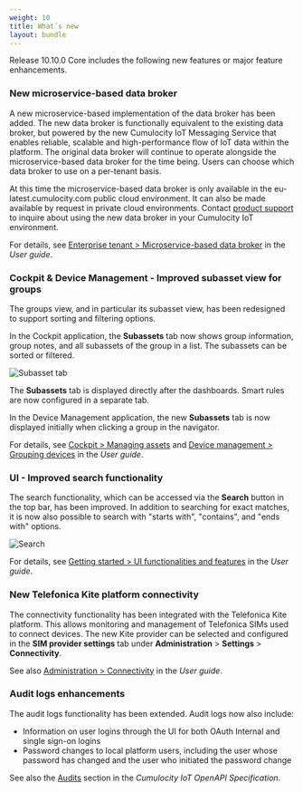```yaml
---
weight: 10
title: What´s new
layout: bundle
---
```



Release 10.10.0 Core includes the following new features or major feature enhancements.


### New microservice-based data broker

A new microservice-based implementation of the data broker has been added. The new data broker is functionally equivalent to the existing data broker, but powered by the new Cumulocity IoT Messaging Service that enables reliable, scalable and high-performance flow of IoT data within the platform. The original data broker will continue to operate alongside the microservice-based data broker for the time being. Users can choose which data broker to use on a per-tenant basis.

At this time the microservice-based data broker is only available in the eu-latest.cumulocity.com public cloud environment. It can also be made available by request in private cloud environments. Contact [product support](/releasenotes/about/contacting-support/) to inquire about using the new data broker in your Cumulocity IoT environment.

For details, see [Enterprise tenant > Microservice-based data broker](https://cumulocity.com/guides/users-guide/enterprise-edition/#mas-based-data-broker) in the *User guide*.

### Cockpit & Device Management - Improved subasset view for groups

The groups view, and in particular its subasset view, has been redesigned to support sorting and filtering options.

In the Cockpit application, the <b>Subassets</b> tab now shows group information, group notes, and all subassets of the group in a list. The subassets can be sorted or filtered.

![Subasset tab](/images/release-notes/cockpit-subasset.png)

The <b>Subassets</b> tab is displayed directly after the dashboards. Smart rules are now configured in a separate tab.

In the Device Management application, the new <b>Subassets</b> tab is now displayed initially when clicking a group in the navigator.

For details, see [Cockpit > Managing assets](https://cumulocity.com/guides/users-guide/cockpit/#managing-assets) and [Device management > Grouping devices](https://cumulocity.com/guides/users-guide/device-management/#grouping-devices) in the *User guide*.

### UI - Improved search functionality

The search functionality, which can be accessed via the **Search** button in the top bar, has been improved. In addition to searching for exact matches, it is now also possible to search with "starts with", "contains", and "ends with" options.

![Search](/images/release-notes/getting-started-ui-search.png)

For details, see [Getting started > UI functionalities and features](https://cumulocity.com/guides/users-guide/getting-started/#gui-features) in the *User guide*.


### New Telefonica Kite platform connectivity

The connectivity functionality has been integrated with the Telefonica Kite platform. This allows monitoring and management of Telefonica SIMs used to connect devices. The new Kite provider can be selected and configured in the **SIM provider settings** tab under **Administration** > **Settings** > **Connectivity**.

See also [Administration > Connectivity](https://cumulocity.com/guides/users-guide/administration/#connectivity) in the *User guide*.


### Audit logs enhancements

The audit logs functionality has been extended. Audit logs now also include:

* Information on user logins through the UI for both OAuth Internal and single sign-on logins
* Password changes to local platform users, including the user whose password has changed and the user who initiated the password change


See also the [Audits](https://www.cumulocity.com/api/#tag/Audits) section in the *Cumulocity IoT OpenAPI Specification*.
